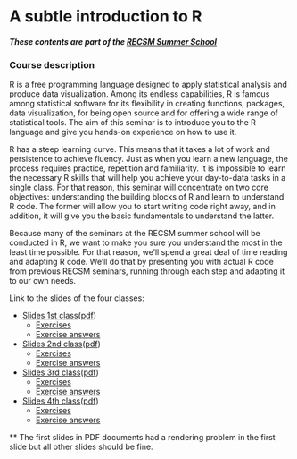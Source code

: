 # A subtle introduction to R
#### _These contents are part of the [RECSM Summer School](https://www.upf.edu/web/survey/summer-school-2019)_

### Course description
R is a free programming language designed to apply statistical analysis and produce data visualization. Among its endless capabilities, R is famous among statistical software for its flexibility in creating functions, packages, data visualization, for being open source and for offering a wide range of statistical tools. The aim of this seminar is to introduce you to the R language and give you hands-on experience on how to use it.

R has a steep learning curve. This means that it takes a lot of work and persistence to achieve fluency. Just as when you learn a new language, the process requires practice, repetition and familiarity. It is impossible to learn the necessary R skills that will help you achieve your day-to-data tasks in a single class. For that reason, this seminar will concentrate on two core objectives: understanding the building blocks of R and learn to understand R code. The former will allow you to start writing code right away, and in addition, it will give you the basic fundamentals to understand the latter.

Because many of the seminars at the RECSM summer school will be conducted in R, we want to make you sure you understand the most in the least time possible. For that reason, we’ll spend a great deal of time reading and adapting R code. We’ll do that by presenting you with actual R code from previous RECSM seminars, running through each step and adapting it to our own needs.

Link to the slides of the four classes:

- [Slides 1st class](./class_1/Slides/slides.html)([pdf](./class_1/Slides/slides_1.pdf))
  - [Exercises](./class_1/exercises/exercises_noanswers.R)
  - [Exercise answers](./class_1/exercises/exercises_answers.R)
- [Slides 2nd class](./class_2/Slides/slides.html)([pdf](./class_2/Slides/slides_2.pdf))
  - [Exercises](./class_2/exercises/exercises_noanswers.R)
  - [Exercise answers](./class_2/exercises/exercises_answers.R)
- [Slides 3rd class](./class_3/Slides/slides.html)([pdf](./class_3/Slides/slides_3.pdf))
  - [Exercises](./class_3/exercises/exercises_noanswers.R)
  - [Exercise answers](./class_3/exercises/exercises_answers.R)
- [Slides 4th class](./class_4/Slides/slides.html)([pdf](./class_4/Slides/slides_4.pdf))
  - [Exercises](./class_4/exercises/exercises_noanswers.R)
  - [Exercise answers](./class_4/exercises/exercises_answers.R)

** The first slides in PDF documents had a rendering problem in the first slide but all other slides should be fine.
